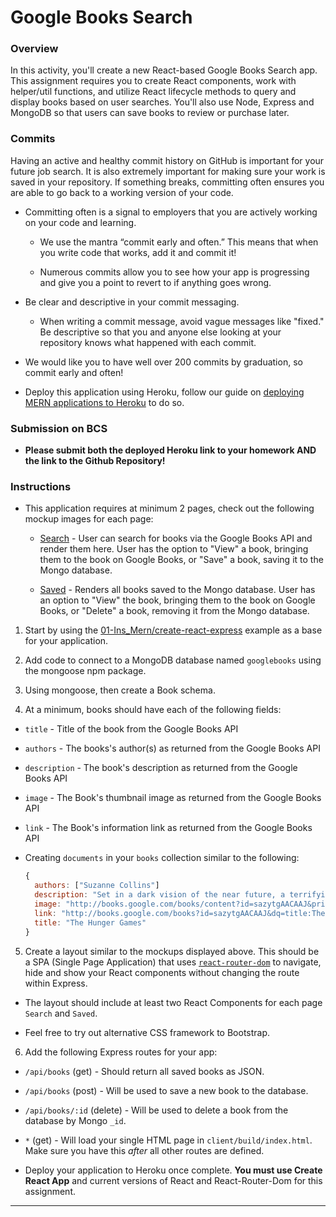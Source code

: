# Google Books Search

### Overview

In this activity, you'll create a new React-based Google Books Search app. This assignment requires you to create React components, work with helper/util functions, and utilize React lifecycle methods to query and display books based on user searches. You'll also use Node, Express and MongoDB so that users can save books to review or purchase later.

### Commits

Having an active and healthy commit history on GitHub is important for your future job search. It is also extremely important for making sure your work is saved in your repository. If something breaks, committing often ensures you are able to go back to a working version of your code.

* Committing often is a signal to employers that you are actively working on your code and learning.

  * We use the mantra “commit early and often.”  This means that when you write code that works, add it and commit it!

  * Numerous commits allow you to see how your app is progressing and give you a point to revert to if anything goes wrong.

* Be clear and descriptive in your commit messaging.

  * When writing a commit message, avoid vague messages like "fixed." Be descriptive so that you and anyone else looking at your repository knows what happened with each commit.

* We would like you to have well over 200 commits by graduation, so commit early and often!

* Deploy this application using Heroku, follow our guide on [deploying MERN applications to Heroku](../04-Important/MERNHerokuDeploy.md) to do so.

### Submission on BCS

* **Please submit both the deployed Heroku link to your homework AND the link to the Github Repository!**

### Instructions

* This application requires at minimum 2 pages, check out the following mockup images for each page:

  * [Search](Search.png) - User can search for books via the Google Books API and render them here. User has the option to "View" a book, bringing them to the book on Google Books, or "Save" a book, saving it to the Mongo database.

  * [Saved](Saved.png) - Renders all books saved to the Mongo database. User has an option to "View" the book, bringing them to the book on Google Books, or "Delete" a book, removing it from the Mongo database.

1. Start by using the [01-Ins_Mern/create-react-express](../01-Activities/01-Ins_Mern/create-react-express) example as a base for your application.

2. Add code to connect to a MongoDB database named `googlebooks` using the mongoose npm package.

3. Using mongoose, then create a Book schema.

4. At a minimum, books should have each of the following fields:

* `title` - Title of the book from the Google Books API

* `authors` - The books's author(s) as returned from the Google Books API

* `description` - The book's description as returned from the Google Books API

* `image` - The Book's thumbnail image as returned from the Google Books API

* `link` - The Book's information link as returned from the Google Books API

* Creating `documents` in your `books` collection similar to the following:

    ```js
    {
      authors: ["Suzanne Collins"]
      description: "Set in a dark vision of the near future, a terrifying reality TV show is taking place. Twelve boys and twelve girls are forced to appear in a live event called The Hunger Games. There is only one rule: kill or be killed. When sixteen-year-old Katniss Everdeen steps forward to take her younger sister's place in the games, she sees it as a death sentence. But Katniss has been close to death before. For her, survival is second nature."
      image: "http://books.google.com/books/content?id=sazytgAACAAJ&printsec=frontcover&img=1&zoom=1&source=gbs_api"
      link: "http://books.google.com/books?id=sazytgAACAAJ&dq=title:The+Hunger+Games&hl=&source=gbs_api"
      title: "The Hunger Games"
    }
    ```

5. Create a layout similar to the mockups displayed above. This should be a SPA (Single Page Application) that uses [`react-router-dom`](https://github.com/reactjs/react-router) to navigate, hide and show your React components without changing the route within Express.

* The layout should include at least two React Components for each page `Search` and `Saved`.

* Feel free to try out alternative CSS framework to Bootstrap.

6. Add the following Express routes for your app:

* `/api/books` (get) - Should return all saved books as JSON.

* `/api/books` (post) - Will be used to save a new book to the database.

* `/api/books/:id` (delete) - Will be used to delete a book from the database by Mongo `_id`.

* `*` (get) - Will load your single HTML page in `client/build/index.html`. Make sure you have this _after_ all other routes are defined.

* Deploy your application to Heroku once complete. **You must use Create React App** and current versions of React and React-Router-Dom for this assignment.

- - -